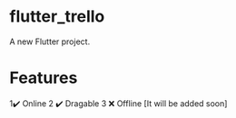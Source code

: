# flutter_trello

A new Flutter project.


# Features
 1✔️ Online
 2 ✔️ Dragable
 3 ❌ Offline [It will be added soon]
